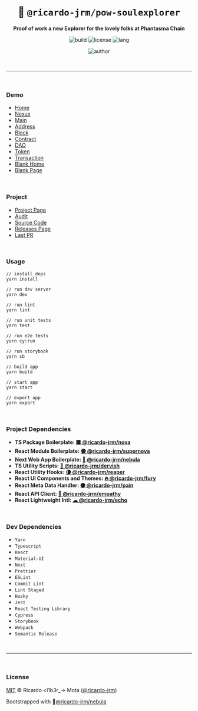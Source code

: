 <div align="center">

# 👻 `@ricardo-jrm/pow-soulexplorer`

<b>Proof of work a new Explorer for the lovely folks at Phantasma Chain</b>

![build](https://img.shields.io/github/workflow/status/ricardo-jrm/pow-soulexplorer/Continuous%20Integration?style=for-the-badge)
![license](https://img.shields.io/github/license/ricardo-jrm/pow-soulexplorer?style=for-the-badge)
![lang](https://img.shields.io/github/languages/top/ricardo-jrm/pow-soulexplorer?style=for-the-badge)

![author](<https://img.shields.io/badge/Author-Ricardo%20%3Cl1b3r__--%3E%20Mota%20(%40ricardo--jrm)-orange?style=for-the-badge>)

</div>

<br />

---

<br />

### <b>Demo</b>

- [Home](https://pow-soulexplorer.vercel.app/)
- [Nexus](https://pow-soulexplorer.vercel.app/nexus)
- [Main](https://pow-soulexplorer.vercel.app/chain)
- [Address](https://pow-soulexplorer.vercel.app/account?address=S3d7TbZxtNPdXy11hfmBLJLYn67gZTG2ibL7fJBcVdihWU4)
- [Block](https://pow-soulexplorer.vercel.app/block?hash=9AD4C0C9602FBA780496D0569DDEF9FD64BA7FC6B1FB13CC35AD5CD6FA1C72C0)
- [Contract](https://pow-soulexplorer.vercel.app/contract?name=account)
- [DAO](https://pow-soulexplorer.vercel.app/dao?id=masters)
- [Token](https://pow-soulexplorer.vercel.app/token?id=soul)
- [Transaction](https://pow-soulexplorer.vercel.app/transaction?hash=6DC8D95C32D1517DE55EB4D8A46BF23235CE3DCFA38079398AC01F5C182CFF55)
- [Blank Home](https://pow-soulexplorer.vercel.app/blankhome)
- [Blank Page](https://pow-soulexplorer.vercel.app/blank)

<br />

### <b>Project</b>

- [Project Page](https://l1b3r.notion.site/POW-Phantasma-Chain-Explorer-12f61be3a42b4f41b6436fd3ce3d11da)
- [Audit](https://l1b3r.notion.site/Auditing-the-existing-Explorer-abd3d4c70dfd40b2bb0cc4e937ec961a)
- [Source Code](https://github.com/ricardo-jrm/pow-soulexplorer)
- [Releases Page](https://github.com/ricardo-jrm/pow-soulexplorer/releases)
- [Last PR](https://github.com/ricardo-jrm/pow-soulexplorer/pull/2)

<br />

### <b>Usage</b>

```tsx
// install deps
yarn install

// run dev server
yarn dev

// run lint
yarn lint

// run unit tests
yarn test

// run e2e tests
yarn cy:run

// run storybook
yarn sb

// build app
yarn build

// start app
yarn start

// export app
yarn export
```

<br />

### <b>Project Dependencies</b>

- <b>TS Package Boilerplate: [🟪 @ricardo-jrm/nova](https://github.com/ricardo-jrm/nova)</b>
- <b>React Module Boilerplate: [🟣 @ricardo-jrm/supernova](https://github.com/ricardo-jrm/supernova)</b>
- <b>Next Web App Boilerplate: [🌌 @ricardo-jrm/nebula](https://github.com/ricardo-jrm/nebula)</b>
- <b>TS Utility Scripts: [🌙 @ricardo-jrm/dervish](https://github.com/ricardo-jrm/dervish)</b>
- <b>React Utility Hooks: [🌘 @ricardo-jrm/reaper](https://github.com/ricardo-jrm/reaper)</b>
- <b>React UI Components and Themes: [🔥 @ricardo-jrm/fury](https://github.com/ricardo-jrm/fury)</b>
- <b>React Meta Data Handler: [⚫ @ricardo-jrm/pain](https://github.com/ricardo-jrm/pain)</b>
- <b>React API Client: [🌸 @ricardo-jrm/empathy](https://github.com/ricardo-jrm/empathy)</b>
- <b>React Lightweight Intl: [☁ @ricardo-jrm/echo](https://github.com/ricardo-jrm/echo)</b>

<br />

### <b>Dev Dependencies</b>

- `Yarn`
- `Typescript`
- `React`
- `Material-UI`
- `Next`
- `Prettier`
- `ESLint`
- `Commit Lint`
- `Lint Staged`
- `Husky`
- `Jest`
- `React Testing Library`
- `Cypress`
- `Storybook`
- `Webpack`
- `Semantic Release`

<br />

---

<br />

### <b>License</b>

[MIT](https://github.com/ricardo-jrm/pow-soulexplorer/blob/main/LICENSE) © Ricardo <l1b3r\_-> Mota ([@ricardo-jrm](https://github.com/ricardo-jrm))

Bootstrapped with 🌌[@ricardo-jrm/nebula](https://github.com/ricardo-jrm/nebula)

<br />
